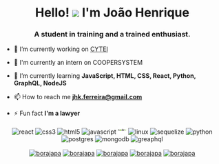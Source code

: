 <h1 align="center">Hello! <img src="https://raw.githubusercontent.com/kaueMarques/kaueMarques/master/hi.gif" width="30px"> I'm João Henrique</h1>
<h3 align="center">A student in training and a trained enthusiast.</h3>

- 🔭 I’m currently working on [CYTEI](https://github.com/cytei)
 
- 🔭 I'm currently an intern on COOPERSYSTEM

- 🌱 I’m currently learning **JavaScript, HTML, CSS, React, Python, GraphQL, NodeJS**

- 📫 How to reach me **jhk.ferreira@gmail.com**

- ⚡ Fun fact **I'm a lawyer**

<p align="center">
<img src="https://icongr.am/devicon/react-original.svg?size=128&color=currentColor" alt="react" width="20" height="20"/>
<img src="https://icongr.am/devicon/css3-original.svg?size=128&color=currentColor" alt="css3"  width="20" height="20"/>
<img src="https://icongr.am/devicon/html5-original.svg?size=128&color=currentColor" alt="html5"  width="20" height="20"/>
<img src="https://icongr.am/devicon/javascript-original.svg?size=128&color=currentColor" alt="javascript" width="20" height="20"/>
<img src="https://raw.githubusercontent.com/devicons/devicon/master/icons/nodejs/nodejs-original-wordmark.svg" alt="nodejs" width="20" height="20"/>
<img src="https://icongr.am/devicon/linux-plain.svg?size=128&color=currentColor" alt="linux" width="20" height="20"/>
<img src="https://icongr.am/devicon/sequelize-original.svg?size=128&color=currentColor" alt="sequelize" width="20" height="20"/>
<img src="https://icongr.am/devicon/python-original.svg?size=128&color=currentColor" alt="python" width="20" height="20"/>
<img src="https://icongr.am/devicon/postgresql-original.svg?size=128&color=currentColor" alt="postgres" width="20" height="20"/>
<img src="https://icongr.am/devicon/mongodb-original.svg?size=128&color=currentColor" alt="mongodb" width="20" height="20"/>
<img src="https://symbols.getvecta.com/stencil_82/66_graphql-icon.291fc05a38.svg" alt="greaphql" width="20" height="20"/></p><p align="center"> 
</p>

<p align="center">
<a href="https://codepen.io/borajapa" target="blank"><img align="center" src="https://cdn.jsdelivr.net/npm/simple-icons@3.0.1/icons/codepen.svg" alt="borajapa" height="30" width="30" /></a>
<a href="https://twitter.com/borajapa" target="blank"><img align="center" src="https://cdn.jsdelivr.net/npm/simple-icons@3.0.1/icons/twitter.svg" alt="borajapa" height="30" width="30" /></a>
<a href="https://www.linkedin.com/in/ferreirajoaoh/" target="blank"><img align="center" src="https://cdn.jsdelivr.net/npm/simple-icons@3.0.1/icons/linkedin.svg" alt="borajapa" height="30" width="30" /></a>
<a href="https://www.fb.com/eiborajapa" target="blank"><img align="center" src="https://cdn.jsdelivr.net/npm/simple-icons@3.0.1/icons/facebook.svg" alt="borajapa" height="30" width="30" /></a>
<a href="https://www.instagram.com/_borajapa/" target="blank"><img align="center" src="https://cdn.jsdelivr.net/npm/simple-icons@3.0.1/icons/instagram.svg" alt="borajapa" height="30" width="30" /></a>
</p>

<!--
**borajapa/borajapa** is a ✨ _special_ ✨ repository because its `README.md` (this file) appears on your GitHub profile.

Here are some ideas to get you started:

- 🔭 I’m currently working on ...
- 🌱 I’m currently learning ...
- 👯 I’m looking to collaborate on ...
- 🤔 I’m looking for help with ...
- 💬 Ask me about ...
- 📫 How to reach me: ...
- 😄 Pronouns: ...
- ⚡ Fun fact: ...
- 👨‍💻 All of my projects are available at [mayk.brito.net.br](https://mayk.brito.net.br)
-->

